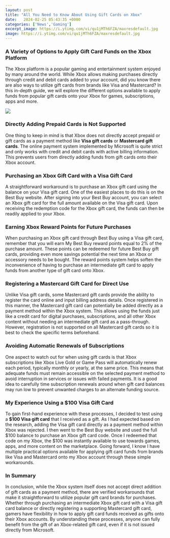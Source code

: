 ```yaml
---
layout: post
title: "All You Need to Know About Using Gift Cards on Xbox"
date:   2024-02-25 05:43:35 +0000
categories: ['News','Gaming']
excerpt_image: https://i.ytimg.com/vi/qu1jMTh6FZA/maxresdefault.jpg
image: https://i.ytimg.com/vi/qu1jMTh6FZA/maxresdefault.jpg
---
```


### A Variety of Options to Apply Gift Card Funds on the Xbox Platform
The Xbox platform is a popular gaming and entertainment system enjoyed by many around the world. While Xbox allows making purchases directly through credit and debit cards added to your account, did you know there are also ways to utilize gift cards from brands like Visa and Mastercard? In this in-depth guide, we will explore the different options available to apply funds from popular gift cards onto your Xbox for games, subscriptions, apps and more.

![](https://images.purexbox.com/31977d7fbb339/microsoft-rewards-auto-redeem-xbox.original.jpg)
### Directly Adding Prepaid Cards is Not Supported  
One thing to keep in mind is that Xbox does not directly accept prepaid or gift cards as a payment method like **Visa gift cards** or **Mastercard gift cards**. The online payment system implemented by Microsoft is quite strict and only works with credit and debit cards with active billing information. This prevents users from directly adding funds from gift cards onto their Xbox account. 
### Purchasing an Xbox Gift Card with a Visa Gift Card
A straightforward workaround is to purchase an Xbox gift card using the balance on your Visa gift card. One of the easiest places to do this is on the Best Buy website. After signing into your Best Buy account, you can select an Xbox gift card for the full amount available on the Visa gift card. Upon receiving the redemption code for the Xbox gift card, the funds can then be readily applied to your Xbox.
### Earning Xbox Reward Points for Future Purchases
When purchasing an Xbox gift card through Best Buy using a Visa gift card, remember that you will earn My Best Buy reward points equal to 2% of the purchase amount. These points can be redeemed for future Best Buy gift cards, providing even more savings potential the next time an Xbox or accessory needs to be bought. The reward points system helps soften the inconvenience of having to purchase an intermediate gift card to apply funds from another type of gift card onto Xbox.
### Registering a Mastercard Gift Card for Direct Use
Unlike Visa gift cards, some Mastercard gift cards provide the ability to register the card online and input billing address details. Once registered in this manner, the Mastercard gift card can potentially be added directly as a payment method within the Xbox system. This allows using the funds just like a credit card for digital purchases, subscriptions, and all other Xbox content without needing an intermediate gift card as a pass-through. However, registration is not supported on all Mastercard gift cards so it is best to check the specific terms beforehand. 
### Avoiding Automatic Renewals of Subscriptions
One aspect to watch out for when using gift cards is that Xbox subscriptions like Xbox Live Gold or Game Pass will automatically renew each period, typically monthly or yearly, at the same price. This means that adequate funds must remain accessible on the selected payment method to avoid interruption in services or issues with failed payments. It is a good idea to carefully time subscription renewals around when gift card balances may run low to prevent unwanted charges to an alternate funding source.
### My Experience Using a $100 Visa Gift Card 
To gain first-hand experience with these processes, I decided to test using a **$100 Visa gift card** that I received as a gift. As I had expected based on the research, adding the Visa gift card directly as a payment method within Xbox was rejected. I then went to the Best Buy website and used the full $100 balance to purchase an Xbox gift card code. Once I redeemed that code on my Xbox, the $100 was instantly available to use towards games, apps, and more content on the marketplace. Going forward, I know I have multiple practical options available for applying gift card funds from brands like Visa and Mastercard onto my Xbox account through these simple workarounds.
### In Summary
In conclusion, while the Xbox system itself does not accept direct addition of gift cards as a payment method, there are verified workarounds that make it straightforward to utilize popular gift card brands for purchases. Whether through purchasing an intermediate Xbox gift card with a Visa gift card balance or directly registering a supporting Mastercard gift card, gamers have flexibility in how to apply gift card funds received as gifts onto their Xbox accounts. By understanding these processes, anyone can fully benefit from the gift of an Xbox-related gift card, even if it is not issued directly from Microsoft.